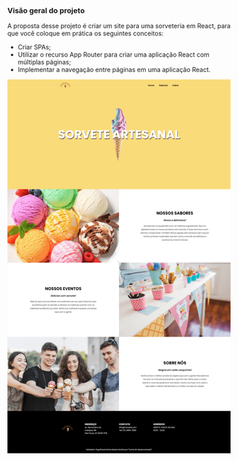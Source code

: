 ### **Visão geral do projeto**

A proposta desse projeto é criar um site para uma sorveteria em React, para que você coloque em prática os seguintes conceitos:

- Criar SPAs;
- Utilizar o recurso App Router para criar uma aplicação React com múltiplas páginas;
- Implementar a navegação entre páginas em uma aplicação React.

![fig1.jpg](public/fig1.png)
